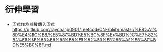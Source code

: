 # 衍伸學習   

* 函式作為參數傳入函式 https://github.com/raychang0901/LeetcodeCN-/blob/master/%E8%A1%8D%E4%BC%B8/%E5%87%BD%E5%BC%8F%E4%BD%9C%E7%82%BA%E5%8F%83%E6%95%B8%E5%82%B3%E5%85%A5%E5%87%BD%E5%BC%8F.md
